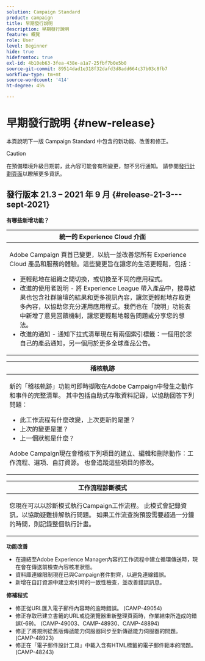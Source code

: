 ```yaml
---
solution: Campaign Standard
product: campaign
title: 早期發行說明
description: 早期發行說明
feature: 概覽
role: User
level: Beginner
hide: true
hidefromtoc: true
exl-id: 4b10eb63-3fea-438e-a1a7-25fbf7b0e5b0
source-git-commit: 89514dad1e318f32dafd3d8add664c37b03c8fb7
workflow-type: tm+mt
source-wordcount: '414'
ht-degree: 45%

---
```


# 早期發行說明 {#new-release}

本頁說明下一版 Campaign Standard 中包含的新功能、改善和修正。

>[!CAUTION]
>
> 在預備環境升級日期前，此內容可能會有所變更，恕不另行通知。 請參閱[發行計劃頁面](../../rn/using/release-planning.md)以瞭解更多資訊。


## 發行版本 21.3 – 2021 年 9 月 {#release-21-3---sept-2021}


**有哪些新增功能？**


<table> 
<thead> 
<tr> 
<th> <strong>統一的 Experience Cloud 介面</strong><br /> </th> 
</tr> 
</thead> 
<tbody> 
<tr> 
<td>
<p>Adobe Campaign 頁首已變更，以統一並改善您所有 Experience Cloud 產品和服務的體驗。這些變更旨在讓您的生活更輕鬆，包括：</p>
<ul>
<li>更輕鬆地在組織之間切換，或切換至不同的應用程式。</li>
<li>改進的使用者說明 - 將 Experience League 帶入產品中，搜尋結果也包含社群論壇的結果和更多視訊內容，讓您更輕鬆地存取更多內容，以協助您充分運用應用程式。我們也在「說明」功能表中新增了意見回饋機制，讓您更輕鬆地報告問題或分享您的想法。</li>
<li>改進的通知 - 通知下拉式清單現在有兩個索引標籤：一個用於您自己的產品通知，另一個用於更多全球產品公告。</li>
</ul>
<!--<p>For more information refer to the <a href="../../start/using/interface-description.md#top-bar">detailed documentation</a>.
</p>-->
</td> 
</tr> 
</tbody> 
</table>

<table> 
<thead> 
<tr> 
<th> <strong>稽核軌跡</strong><br /> </th> 
</tr> 
</thead> 
<tbody> 
<tr> 
<td>
<p>新的「稽核軌跡」功能可即時擷取在Adobe Campaign中發生之動作和事件的完整清單。 其中包括自助式存取資料記錄，以協助回答下列問題：</p>
<ul>
<li>此工作流程有什麼改變，上次更新的是誰？</li>
<li>上次的變更是誰？</li>
<li>上一個狀態是什麼？</li>
</ul>
<p>Adobe Campaign現在會稽核下列項目的建立、編輯和刪除動作：工作流程、選項、自訂資源。 也會追蹤這些項目的修改。</p>
<!--<p>For more information refer to the <a href="../../administration/using/audit.md">detailed documentation</a>.
</p>-->
</td> 
</tr> 
</tbody> 
</table>


<table> 
<thead> 
<tr> 
<th> <strong>工作流程診斷模式</strong><br /> </th> 
</tr> 
</thead> 
<tbody> 
<tr> 
<td>
<p>您現在可以以診斷模式執行Campaign工作流程。 此模式會記錄資訊，以協助疑難排解執行問題。 如果工作流查詢預設需要超過一分鐘的時間，則記錄整個執行計畫。</p>
<!--<p>For more information refer to the <a href="../../administration/using/audit.md">detailed documentation</a>.
</p>-->
</td> 
</tr> 
</tbody> 
</table>

**功能改善**

* 在連結至Adobe Experience Manager內容的工作流程中建立循環傳送時，現在會在傳送前檢查內容核准狀態。
* 資料庫連線限制現在已與Campaign套件對齊，以避免連線錯誤。
* 新增在自訂資源中建立索引時的一致性檢查，並改善錯誤訊息。

**修補程式**

* 修正從URL匯入電子郵件內容時的逾時錯誤。 (CAMP-49054)
* 修正存取已建立書籤的URL或從瀏覽器重新整理頁面時，作業結束所造成的錯誤(-69)。 (CAMP-49003、CAMP-48930、CAMP-48894)
* 修正了將規則從舊版傳遞能力伺服器同步至新傳遞能力伺服器的問題。 (CAMP-48923)
* 修正在「電子郵件設計工具」中載入含有HTML標籤的電子郵件範本的問題。 (CAMP-48243)
